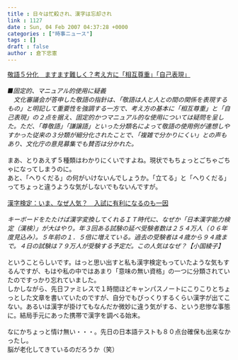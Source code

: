 ```yaml
---
title : 日々は忙殺され、漢字は忘却され
link : 1127
date : Sun, 04 Feb 2007 04:37:28 +0000
categories : ["時事ニュース"]
tags : []
draft : false
author : 倉下忠憲
---
```


<A HREF="http://www.iza.ne.jp/news/newsarticle/natnews/topics/37584/" TARGET="_blank">敬語５分化　ますます難しく？考え方に「相互尊重」「自己表現」</A><BR><BR><I>■固定的、マニュアル的使用に疑義<BR>　文化審議会が答申した敬語の指針は、「敬語は人と人との間の関係を表現するもの」と明記して重要性を強調する一方で、考え方の基本に「相互尊重」と「自己表現」の２点を据え、固定的かつマニュアル的な使用については疑問を呈した。ただ、「尊敬語」「謙譲語」といった分類名によって敬語の使用例が連想しやすかった従来の３分類が細分化されたことで、「複雑で分かりにくい」との声もあり、文化庁の意見募集でも賛否は分かれた。</I><BR><BR>まあ、とりあえず５種類はわかりにくいですよね。現状でもちょっとごちゃごちゃになってしまうのに。<BR>あと、「へりくだる」の何がいけないんでしょうか。「立てる」と「へりくだる」ってちょっと違うような気がしないでもないんですが。<BR><BR><A HREF="http://www.mainichi-msn.co.jp/shakai/wadai/news/20070203k0000e040021000c.html" TARGET="_blank">漢字検定：いま、なぜ人気？　入試に有利になるのも一因</A><BR><BR><I>キーボードをたたけば漢字変換してくれるＩＴ時代に、なぜか「日本漢字能力検定（漢検）」が大はやり。年３回ある試験の延べ受験者数は２５４万人（０６年度見込み）。５年前の１．５倍に増えている。過去の受験者は４歳から９４歳まで。４日の試験は７９万人が受験する予定だ。この人気はなぜ？【小国綾子】</I><BR><BR>ということらしいです。はっと思い出すと私も漢字検定もっていたような気もするんですが、もはや私の中ではあまり「意味の無い資格」の一つに分類されていたのですっかり忘れていました。<BR>しかしながら、先日ファミレスで１時間ほどキャンパスノートにこりこりとちょっとした文章を書いていたのですが、自分でもびっくりするくらい漢字が出てこない。あるいは漢字が掛けてもなんだか微妙に違う気がする、という悲惨な事態に。結局手元にあった携帯で漢字を調べる始末。<BR><BR>なにかちょっと情け無い・・・。先日の日本語テストも８０点台確保も出来なかったし。<BR>脳が老化してきているのだろうか（笑）<br><br>
